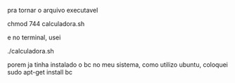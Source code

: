 pra tornar o arquivo executavel 

chmod 744 calculadora.sh

e no terminal, usei

./calculadora.sh

porem ja tinha instalado o bc no meu sistema, como utilizo ubuntu, coloquei
sudo apt-get install bc
